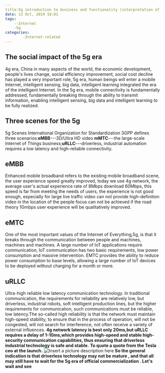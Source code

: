 ```yaml
---
title:5g introduction to business and functionality (interpretation of driverless technology)
date: 13 Oct, 2019 18:01
tags:
    --Internet
    -5g 
categories:
        -Internet-related
---
```





## The social impact of the 5g era
 4g era, China in many aspects of the world, the economic development, people's lives change, social efficiency improvement, social cost decline has played a very important role,
 5g era, human beings will enter a mobile Internet, intelligent sensing, big data, intelligent learning integrated the era of the intelligent Internet. In the 5g era, mobile connectivity is fundamentally addressed, fundamentally breaking through the ability to transmit information, enabling intelligent sensing, big data and intelligent learning to be fully realized.
## Three scenes for the 5g
  5g Scenes International Organization for Standardization 3GPP defines three scenarios:**eMBB**---3D/Ultra HD video **mMTC**---the large-scale Internet of Things business;**uRLLC**---driverless, industrial automation requires a low latency and high-reliable connectivity.
## eMBB
  Enhanced mobile broadband refers to the existing mobile broadband scene, the user experience speed greatly improved, today we use 4g network, the average user's actual experience rate of 8Mbps download 60Mbps, this speed is far from meeting the needs of users, the experience is not good enough, especially for large live traffic video can not provide high-definition video in the location of the people focus can not be achieved if the road theory 1Gmbps user experience will be qualitatively improved.
## eMTC
  One of the most important values of the Internet of Everything,5g, is that it breaks through the communication between people and machines, machines and machines. A large number of IoT applications require communication, IoT communication has two basic requirements, low power consumption and massive intervention.
  EMTC provides the ability to reduce power consumption to base levels, allowing a large number of IoT devices to be deployed without charging for a month or more.
## uRLLC
 Ultra-high reliable low latency communication technology. In traditional communication, the requirements for reliability are relatively low, but driverless, industrial robots, soft intelligent production lines, but the higher requirements for communication, such communications must be reliable, low latency.The so-called high reliability is that the network must maintain high-speed stability, to ensure that in the process of operation, will not be congested, will not search for interference, not often receive a variety of external influences. **4g network latency is best only 20ms,but uRLLC requires a delay of 1-10ms,which provides high-speed and stable high-security communication capabilities, thus ensuring that driverless industrial technology is safe and stable.**
**To quote a quote from the Tesla ceo at the launch.**
  ![Insert a picture description here](https://img-blog.csdnimg.cn/20190918133240863.png?x-oss-process=image/watermark,type_ZmFuZ3poZW5naGVpdGk,shadow_10,text_aHR0cHM6Ly9ibG9nLmNzZG4ubmV0L3dlaXhpbl80Mjc2OTU2MQ==,size_16,color_FFFFFF,t_70)
  **So the general indication is that driverless technology may not be mature , and that all may still have to wait for the 5g era of official commercialization . Let's wait and see**